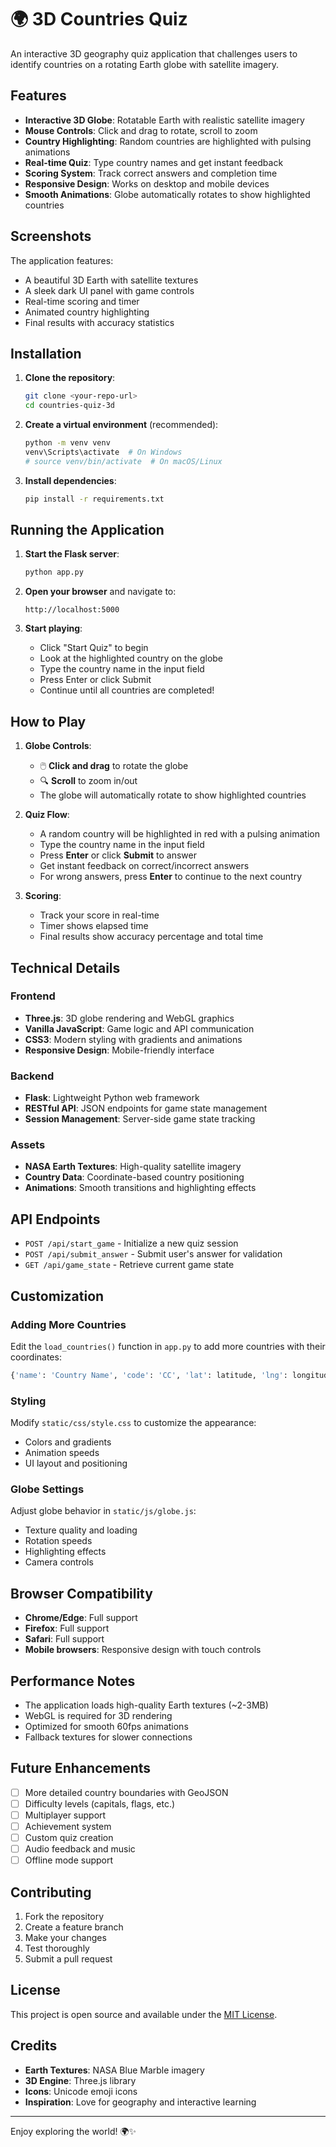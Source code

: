 # 🌍 3D Countries Quiz

An interactive 3D geography quiz application that challenges users to identify countries on a rotating Earth globe with satellite imagery.

## Features

- **Interactive 3D Globe**: Rotatable Earth with realistic satellite imagery
- **Mouse Controls**: Click and drag to rotate, scroll to zoom
- **Country Highlighting**: Random countries are highlighted with pulsing animations
- **Real-time Quiz**: Type country names and get instant feedback
- **Scoring System**: Track correct answers and completion time
- **Responsive Design**: Works on desktop and mobile devices
- **Smooth Animations**: Globe automatically rotates to show highlighted countries

## Screenshots

The application features:
- A beautiful 3D Earth with satellite textures
- A sleek dark UI panel with game controls
- Real-time scoring and timer
- Animated country highlighting
- Final results with accuracy statistics

## Installation

1. **Clone the repository**:
   ```bash
   git clone <your-repo-url>
   cd countries-quiz-3d
   ```

2. **Create a virtual environment** (recommended):
   ```bash
   python -m venv venv
   venv\Scripts\activate  # On Windows
   # source venv/bin/activate  # On macOS/Linux
   ```

3. **Install dependencies**:
   ```bash
   pip install -r requirements.txt
   ```

## Running the Application

1. **Start the Flask server**:
   ```bash
   python app.py
   ```

2. **Open your browser** and navigate to:
   ```
   http://localhost:5000
   ```

3. **Start playing**:
   - Click "Start Quiz" to begin
   - Look at the highlighted country on the globe
   - Type the country name in the input field
   - Press Enter or click Submit
   - Continue until all countries are completed!

## How to Play

1. **Globe Controls**:
   - 🖱️ **Click and drag** to rotate the globe
   - 🔍 **Scroll** to zoom in/out
   - The globe will automatically rotate to show highlighted countries

2. **Quiz Flow**:
   - A random country will be highlighted in red with a pulsing animation
   - Type the country name in the input field
   - Press **Enter** or click **Submit** to answer
   - Get instant feedback on correct/incorrect answers
   - For wrong answers, press **Enter** to continue to the next country

3. **Scoring**:
   - Track your score in real-time
   - Timer shows elapsed time
   - Final results show accuracy percentage and total time

## Technical Details

### Frontend
- **Three.js**: 3D globe rendering and WebGL graphics
- **Vanilla JavaScript**: Game logic and API communication
- **CSS3**: Modern styling with gradients and animations
- **Responsive Design**: Mobile-friendly interface

### Backend
- **Flask**: Lightweight Python web framework
- **RESTful API**: JSON endpoints for game state management
- **Session Management**: Server-side game state tracking

### Assets
- **NASA Earth Textures**: High-quality satellite imagery
- **Country Data**: Coordinate-based country positioning
- **Animations**: Smooth transitions and highlighting effects

## API Endpoints

- `POST /api/start_game` - Initialize a new quiz session
- `POST /api/submit_answer` - Submit user's answer for validation
- `GET /api/game_state` - Retrieve current game state

## Customization

### Adding More Countries
Edit the `load_countries()` function in `app.py` to add more countries with their coordinates:

```python
{'name': 'Country Name', 'code': 'CC', 'lat': latitude, 'lng': longitude}
```

### Styling
Modify `static/css/style.css` to customize the appearance:
- Colors and gradients
- Animation speeds
- UI layout and positioning

### Globe Settings
Adjust globe behavior in `static/js/globe.js`:
- Texture quality and loading
- Rotation speeds
- Highlighting effects
- Camera controls

## Browser Compatibility

- **Chrome/Edge**: Full support
- **Firefox**: Full support
- **Safari**: Full support
- **Mobile browsers**: Responsive design with touch controls

## Performance Notes

- The application loads high-quality Earth textures (~2-3MB)
- WebGL is required for 3D rendering
- Optimized for smooth 60fps animations
- Fallback textures for slower connections

## Future Enhancements

- [ ] More detailed country boundaries with GeoJSON
- [ ] Difficulty levels (capitals, flags, etc.)
- [ ] Multiplayer support
- [ ] Achievement system
- [ ] Custom quiz creation
- [ ] Audio feedback and music
- [ ] Offline mode support

## Contributing

1. Fork the repository
2. Create a feature branch
3. Make your changes
4. Test thoroughly
5. Submit a pull request

## License

This project is open source and available under the [MIT License](LICENSE).

## Credits

- **Earth Textures**: NASA Blue Marble imagery
- **3D Engine**: Three.js library
- **Icons**: Unicode emoji icons
- **Inspiration**: Love for geography and interactive learning

---

Enjoy exploring the world! 🌍✨
